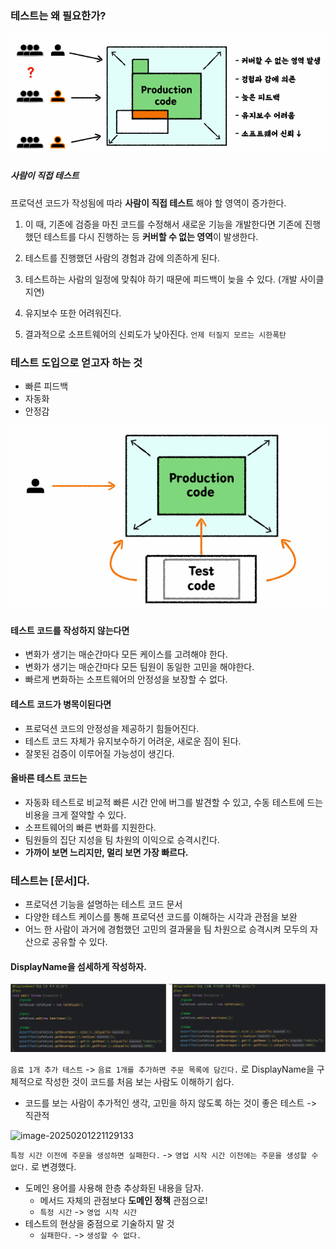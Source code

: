 ### 테스트는 왜 필요한가?

![image-20250201204005251](../images/image-20250201204005251.png)

##### 사람이 직접 테스트

프로덕션 코드가 작성됨에 따라 **사람이 직접 테스트** 해야 할 영역이 증가한다. 

1. 이 때, 기존에 검증을 마친 코드를 수정해서 새로운 기능을 개발한다면 기존에 진행했던 테스트를 다시 진행하는 등 **커버할 수 없는 영역**이 발생한다.

2. 테스트를 진행했던 사람의 경험과 감에 의존하게 된다.
3. 테스트하는 사람의 일정에 맞춰야 하기 때문에 피드백이 늦을 수 있다. (개발 사이클 지연)
4. 유지보수 또한 어려워진다.
5. 결과적으로 소프트웨어의 신뢰도가 낮아진다. `언제 터질지 모르는 시한폭탄`



### 테스트 도입으로 얻고자 하는 것

- 빠른 피드백
- 자동화
- 안정감

![image-20250201205308676](../images/image-20250201205308676.png)



#### 테스트 코드를 작성하지 않는다면

- 변화가 생기는 매순간마다 모든 케이스를 고려해야 한다.
- 변화가 생기는 매순간마다 모든 팀원이 동일한 고민을 해야한다.
- 빠르게 변화하는 소프트웨어의 안정성을 보장할 수 없다.



#### 테스트 코드가 병목이된다면

- 프로덕션 코드의 안정성을 제공하기 힘들어진다.
- 테스트 코드 자체가 유지보수하기 어려운, 새로운 짐이 된다.
- 잘못된 검증이 이루어질 가능성이 생긴다.



#### 올바른 테스트 코드는

- 자동화 테스트로 비교적 빠른 시간 안에 버그를 발견할 수 있고, 수동 테스트에 드는 비용을 크게 절약할 수 있다.
- 소프트웨어의 빠른 변화를 지원한다.
- 팀원들의 집단 지성을 팀 차원의 이익으로 승격시킨다.
- **가까이 보면 느리지만, 멀리 보면 가장 빠르다.**



### 테스트는 [문서]다.

- 프로덕션 기능을 설명하는 테스트 코드 문서
- 다양한 테스트 케이스를 통해 프로덕션 코드를 이해하는 시각과 관점을 보완
- 어느 한 사람이 과거에 경험했던 고민의 결과물을 팀 차원으로 승격시켜 모두의 자산으로 공유할 수 있다.



#### DisplayName을 섬세하게 작성하자.

![image-20250201220505985](../images/image-20250201220505985.png)

`음료 1개 추가 테스트` -> `음료 1개를 추가하면 주문 목록에 담긴다.` 로 DisplayName을 구체적으로 작성한 것이 코드를 처음 보는 사람도 이해하기 쉽다.

- 코드를 보는 사람이 추가적인 생각, 고민을 하지 않도록 하는 것이 좋은 테스트 -> 직관적

![image-20250201221129133](C:\Users\jyr49\Desktop\TIL\images\image-20250201221129133.png)

`특정 시간 이전에 주문을 생성하면 실패한다.` -> `영업 시작 시간 이전에는 주문을 생성할 수 없다.` 로 변경했다.

- 도메인 용어를 사용해 한층 추상화된 내용을 담자.
  - 메서드 자체의 관점보다 **도메인 정책** 관점으로!
  - `특정 시간` -> `영업 시작 시간`
- 테스트의 현상을 중점으로 기술하지 말 것
  - `실패한다.` -> `생성할 수 없다.`

